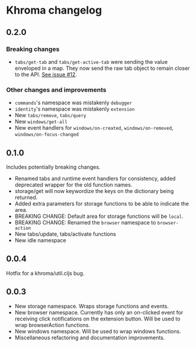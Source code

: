 # Khroma changelog

## 0.2.0

### Breaking changes

- `tabs/get-tab` and `tabs/get-active-tab` were sending the value enveloped in a map. They now send the raw tab object to remain closer to the API. [See issue #12](https://github.com/suprematic/khroma/issues/12).

### Other changes and improvements

- `commands`'s  namespace was mistakenly `debugger`
- `identity`'s namespace was mistakenly `extension`
- New `tabs/remove`, `tabs/query`
- New `windows/get-all`
- New event handlers for `windows/on-created`, `windows/on-removed`, `windows/on-focus-changed`

## 0.1.0

Includes potentially breaking changes.

- Renamed tabs and runtime event handlers for consistency, added deprecated wrapper for the old function names.  
- storage/get will now keywordize the keys on the dictionary being returned.
- Added extra parameters for storage functions to be able to indicate the area.
- BREAKING CHANGE: Default area for storage functions will be `local`.
- BREAKING CHANGE: Renamed the `browser` namespace to `browser-action`
- New tabs/update, tabs/activate functions
- New idle namespace


## 0.0.4

Hotfix for a khroma/util.cljs bug.

## 0.0.3

- New storage namespace. Wraps storage functions and events.
- New browser namespace. Currently has only an on-clicked event for receiving click notifications on the extension button. Will be used to wrap browserAction functions.
- New windows namespace. Will be used to wrap windows functions.
- Miscellaneous refactoring and documentation improvements.